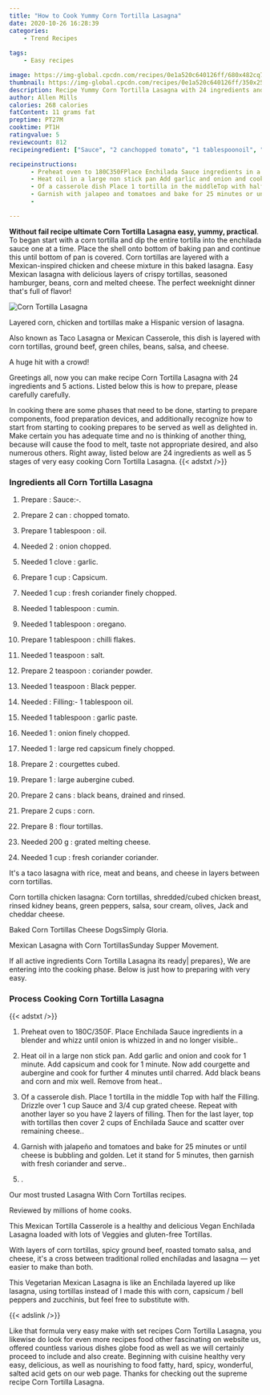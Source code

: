 ```yaml
---
title: "How to Cook Yummy Corn Tortilla Lasagna"
date: 2020-10-26 16:28:39
categories:
    - Trend Recipes
    
tags:
    - Easy recipes

image: https://img-global.cpcdn.com/recipes/0e1a520c640126ff/680x482cq70/corn-tortilla-lasagna-recipe-main-photo.jpg
thumbnail: https://img-global.cpcdn.com/recipes/0e1a520c640126ff/350x250cq70/corn-tortilla-lasagna-recipe-main-photo.jpg
description: Recipe Yummy Corn Tortilla Lasagna with 24 ingredients and 5 stages of easy cooking.
author: Allen Mills
calories: 268 calories
fatContent: 11 grams fat
preptime: PT27M
cooktime: PT1H
ratingvalue: 5
reviewcount: 812
recipeingredient: ["Sauce", "2 canchopped tomato", "1 tablespoonoil", "2onion chopped", "1 clovegarlic", "1 cupCapsicum", "1 cupfresh coriander finely chopped", "1 tablespooncumin", "1 tablespoonoregano", "1 tablespoonchilli flakes", "1 teaspoonsalt", "2 teaspooncoriander powder", "1 teaspoonBlack pepper", "Filling 1 tablespoon oil", "1 tablespoongarlic paste", "1onion finely chopped", "1large red capsicum finely chopped", "2courgettes cubed", "1large aubergine cubed", "2 cansblack beans drained and rinsed", "2 cupscorn", "8flour tortillas", "200 ggrated melting cheese", "1 cupfresh coriander coriander"]

recipeinstructions: 
      - Preheat oven to 180C350FPlace Enchilada Sauce ingredients in a blender and whizz until onion is whizzed in and no longer visible 
      - Heat oil in a large non stick pan Add garlic and onion and cook for 1 minute Add capsicum and cook for 1 minute Now add courgette and aubergine and cook for further 4 minutes until charred Add black beans and corn and mix well Remove from heat 
      - Of a casserole dish Place 1 tortilla in the middleTop with half the Filling Drizzle over 1 cup Sauce and 34 cup grated cheeseRepeat with another layer so you have 2 layers of filling Then for the last layer top with tortillas then cover 2 cups of Enchilada Sauce and scatter over remaining cheese 
      - Garnish with jalapeo and tomatoes and bake for 25 minutes or until cheese is bubbling and golden Let it stand for 5 minutes then garnish with fresh coriander and serve 
      - 

---
```




**Without fail recipe ultimate Corn Tortilla Lasagna easy, yummy, practical**. To began start with a corn tortilla and dip the entire tortilla into the enchilada sauce one at a time. Place the shell onto bottom of baking pan and continue this until bottom of pan is covered. Corn tortillas are layered with a Mexican-inspired chicken and cheese mixture in this baked lasagna. Easy Mexican lasagna with delicious layers of crispy tortillas, seasoned hamburger, beans, corn and melted cheese. The perfect weeknight dinner that&#39;s full of flavor!


![Corn Tortilla Lasagna](https://img-global.cpcdn.com/recipes/0e1a520c640126ff/680x482cq70/corn-tortilla-lasagna-recipe-main-photo.jpg "Corn Tortilla Lasagna")



Layered corn, chicken and tortillas make a Hispanic version of lasagna.

Also known as Taco Lasagna or Mexican Casserole, this dish is layered with corn tortillas, ground beef, green chiles, beans, salsa, and cheese.

A huge hit with a crowd!


Greetings all, now you can make recipe Corn Tortilla Lasagna with 24 ingredients and 5 actions. Listed below this is how to prepare, please carefully carefully.

In cooking there are some phases that need to be done, starting to prepare components, food preparation devices, and additionally recognize how to start from starting to cooking prepares to be served as well as delighted in. Make certain you has adequate time and no is thinking of another thing, because will cause the food to melt, taste not appropriate desired, and also numerous others. Right away, listed below are 24 ingredients as well as 5 stages of very easy cooking Corn Tortilla Lasagna.
{{< adstxt />}}

### Ingredients all Corn Tortilla Lasagna


1. Prepare  : Sauce:-.

1. Prepare 2 can : chopped tomato.

1. Prepare 1 tablespoon : oil.

1. Needed 2 : onion chopped.

1. Needed 1 clove : garlic.

1. Prepare 1 cup : Capsicum.

1. Needed 1 cup : fresh coriander finely chopped.

1. Needed 1 tablespoon : cumin.

1. Needed 1 tablespoon : oregano.

1. Prepare 1 tablespoon : chilli flakes.

1. Needed 1 teaspoon : salt.

1. Prepare 2 teaspoon : coriander powder.

1. Needed 1 teaspoon : Black pepper.

1. Needed  : Filling:- 1 tablespoon oil.

1. Needed 1 tablespoon : garlic paste.

1. Needed 1 : onion finely chopped.

1. Needed 1 : large red capsicum finely chopped.

1. Prepare 2 : courgettes cubed.

1. Prepare 1 : large aubergine cubed.

1. Prepare 2 cans : black beans, drained and rinsed.

1. Prepare 2 cups : corn.

1. Prepare 8 : flour tortillas.

1. Needed 200 g : grated melting cheese.

1. Needed 1 cup : fresh coriander coriander.


It&#39;s a taco lasagna with rice, meat and beans, and cheese in layers between corn tortillas.

Corn tortilla chicken lasagna: Corn tortillas, shredded/cubed chicken breast, rinsed kidney beans, green peppers, salsa, sour cream, olives, Jack and cheddar cheese.

Baked Corn Tortillas Cheese DogsSimply Gloria.

Mexican Lasagna with Corn TortillasSunday Supper Movement.


If all active ingredients Corn Tortilla Lasagna its ready| prepares}, We are entering into the cooking phase. Below is just how to preparing with very easy.

### Process Cooking Corn Tortilla Lasagna

{{< adstxt />}}


1. Preheat oven to 180C/350F.
Place Enchilada Sauce ingredients in a blender and whizz until onion is whizzed in and no longer visible..



1. Heat oil in a large non stick pan. Add garlic and onion and cook for 1 minute. Add capsicum and cook for 1 minute. Now add courgette and aubergine and cook for further 4 minutes until charred. Add black beans and corn and mix well. Remove from heat..



1. Of a casserole dish. Place 1 tortilla in the middle
Top with half the Filling. Drizzle over 1 cup Sauce and 3/4 cup grated cheese.
Repeat with another layer so you have 2 layers of filling. Then for the last layer, top with tortillas then cover 2 cups of Enchilada Sauce and scatter over remaining cheese..



1. Garnish with jalapeño and tomatoes and bake for 25 minutes or until cheese is bubbling and golden. Let it stand for 5 minutes, then garnish with fresh coriander and serve..



1. .




Our most trusted Lasagna With Corn Tortillas recipes.

Reviewed by millions of home cooks.

This Mexican Tortilla Casserole is a healthy and delicious Vegan Enchilada Lasagna loaded with lots of Veggies and gluten-free Tortillas.

With layers of corn tortillas, spicy ground beef, roasted tomato salsa, and cheese, it&#39;s a cross between traditional rolled enchiladas and lasagna — yet easier to make than both.

This Vegetarian Mexican Lasagna is like an Enchilada layered up like lasagna, using tortillas instead of I made this with corn, capsicum / bell peppers and zucchinis, but feel free to substitute with.


{{< adslink />}}

Like that formula very easy make with set recipes Corn Tortilla Lasagna, you likewise do look for even more recipes food other fascinating on website us, offered countless various dishes globe food as well as we will certainly proceed to include and also create. Beginning with cuisine healthy very easy, delicious, as well as nourishing to food fatty, hard, spicy, wonderful, salted acid gets on our web page. Thanks for checking out the supreme recipe Corn Tortilla Lasagna.
